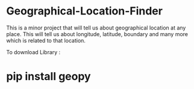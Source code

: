 # Geographical-Location-Finder

This is a minor project that will tell us about geographical location at any place.
This will tell us about longitude, latitude, boundary and many more which is related to that location.

To download Library :

<h1> pip install geopy </h1>
